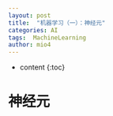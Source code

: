 ```yaml
---
layout: post
title:  "机器学习（一）：神经元"
categories: AI
tags:  MachineLearning
author: mio4
---
```


* content
{:toc}







# 神经元